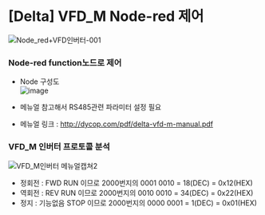 # [Delta] VFD_M Node-red 제어
![Node_red+VFD인버터-001](https://user-images.githubusercontent.com/98401825/169675708-6d1cb506-64f2-4d93-bf37-2416500f19f0.png)

### Node-red function노드로 제어  
* Node 구성도  
![image](https://user-images.githubusercontent.com/98401825/169675735-66160a4e-4c1c-4747-beab-e289469d06d9.png)

  
* 메뉴얼 참고해서 RS485관련 파라미터 설정 필요
* 메뉴얼 링크 : <http://dycop.com/pdf/delta-vfd-m-manual.pdf>  

### VFD_M 인버터 프로토콜 분석
![VFD_M인버터 메뉴얼캡쳐2](https://user-images.githubusercontent.com/98401825/169675388-3ef54554-b947-47bd-85b6-9bf567046d9a.jpg)
  
* 정회전 : FWD RUN 이므로 2000번지의 0001 0010 = 18(DEC) = 0x12(HEX)  
* 역회전 : REV RUN 이므로 2000번지의 0010 0010 = 34(DEC) = 0x22(HEX)    
* 정지 : 기능없음 STOP 이므로 2000번지의 0000 0001 = 1(DEC) = 0x01(HEX)  


